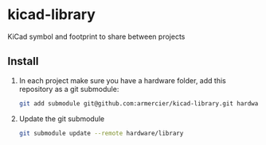 # kicad-library
KiCad symbol and footprint to share between projects

## Install

1. In each project make sure you have a hardware folder, add this repository as a git submodule:

    ```sh
    git add submodule git@github.com:armercier/kicad-library.git hardware/library
    ```
2. Update the git submodule

    ```sh
    git submodule update --remote hardware/library
    ```
